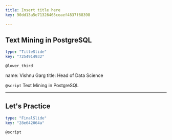 ```yaml
---
title: Insert title here
key: 90dd13a5e71326465ceaef4837f68398

---
```

## Text Mining in PostgreSQL

```yaml
type: "TitleSlide"
key: "7254914932"
```

`@lower_third`

name: Vishnu Garg
title: Head of Data Science


`@script`
Text Mining in PostgreSQL


---
## Let's Practice

```yaml
type: "FinalSlide"
key: "28e642064a"
```

`@script`


